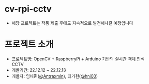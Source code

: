 # cv-rpi-cctv
- 해당 프로젝트는 작품 제출 후에도 지속적으로 발전해나갈 예정입니다

# 프로젝트 소개
- 프로젝트명: OpenCV + RaspberryPi + Arduino 기반의 실시간 객체 인식 CCTV 
- 개발기간: 22.12.12 ~ 22.12.13
- 개발자: 임채민([@Antraxmin](https://github.com/Antraxmin)), 최가현([@hni00](https://github.com/hni00))
